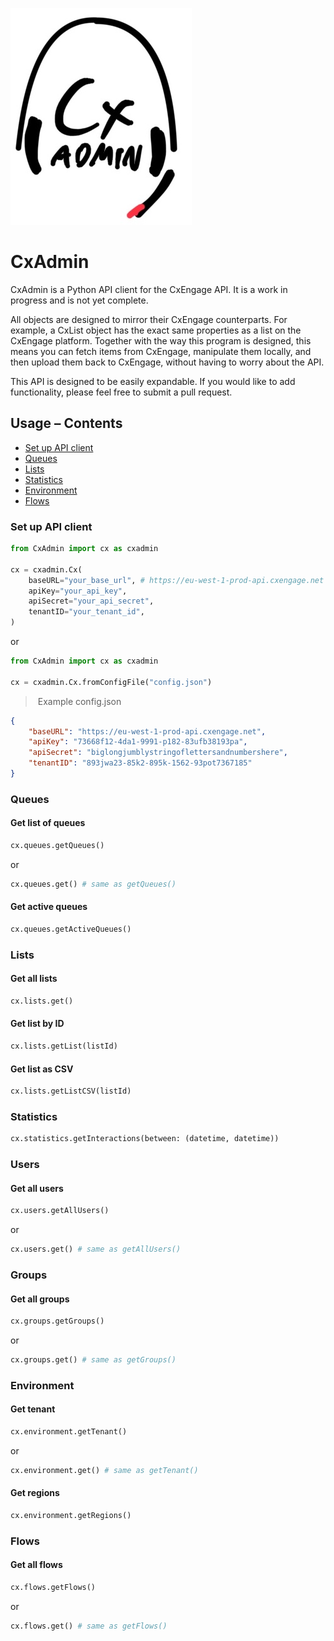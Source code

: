 ![](readme/logo.jpg)

# CxAdmin

CxAdmin is a Python API client for the CxEngage API. It is a work in progress and is not yet complete.

All objects are designed to mirror their CxEngage counterparts. For example, a CxList object has the exact same properties as a list on the CxEngage platform.
Together with the way this program is designed, this means you can fetch items from CxEngage, manipulate them locally, and then upload them back to CxEngage, without having to worry about the API.

This API is designed to be easily expandable. If you would like to add functionality, please feel free to submit a pull request.

## Usage – Contents
* [Set up API client](#set-up-api-client)
* [Queues](#queues)
* [Lists](#lists)
* [Statistics](#statistics)
* [Environment](#environment)
* [Flows](#flows)

### Set up API client

```python
from CxAdmin import cx as cxadmin

cx = cxadmin.Cx(
    baseURL="your_base_url", # https://eu-west-1-prod-api.cxengage.net for EU, https://api.cxengage.net for US
    apiKey="your_api_key",
    apiSecret="your_api_secret",
    tenantID="your_tenant_id",
)
```

or

```python
from CxAdmin import cx as cxadmin

cx = cxadmin.Cx.fromConfigFile("config.json")
```

> Example config.json

```json
{
    "baseURL": "https://eu-west-1-prod-api.cxengage.net",
    "apiKey": "73668f12-4da1-9991-p182-83ufb38193pa",
    "apiSecret": "biglongjumblystringoflettersandnumbershere",
    "tenantID": "893jwa23-85k2-895k-1562-93pot7367185"
}
```

### Queues

#### Get list of queues
```python
cx.queues.getQueues()
```
or
```python
cx.queues.get() # same as getQueues()
```

#### Get active queues
```python
cx.queues.getActiveQueues()
```

### Lists

#### Get all lists
```python
cx.lists.get()
```

#### Get list by ID
```python
cx.lists.getList(listId)
```

#### Get list as CSV
```python
cx.lists.getListCSV(listId)
```

### Statistics

```python
cx.statistics.getInteractions(between: (datetime, datetime))
```

### Users

#### Get all users

```python
cx.users.getAllUsers()
```
or
```python
cx.users.get() # same as getAllUsers()
```

### Groups

#### Get all groups

```python
cx.groups.getGroups()
```
or
```python
cx.groups.get() # same as getGroups()
```

### Environment

#### Get tenant
    
```python
cx.environment.getTenant()
```
or
```python
cx.environment.get() # same as getTenant()
```

#### Get regions
    
```python
cx.environment.getRegions()
```

### Flows

#### Get all flows

```python
cx.flows.getFlows()
```
or
```python
cx.flows.get() # same as getFlows()
```
